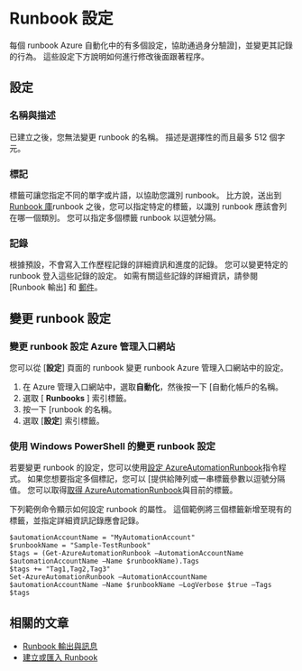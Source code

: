 <properties 
   pageTitle="Runbook 設定"
   description="說明中 Azure 自動化，以及如何變更使用 Azure 管理入口網站和 Windows PowerShell runbook 組態設定。"
   services="automation"
   documentationCenter=""
   authors="bwren"
   manager="stevenka"
   editor="tysonn" />
<tags 
   ms.service="automation"
   ms.devlang="na"
   ms.topic="article"
   ms.tgt_pltfrm="na"
   ms.workload="infrastructure-services"
   ms.date="02/09/2016"
   ms.author="bwren" />

# <a name="runbook-settings"></a>Runbook 設定

每個 runbook Azure 自動化中的有多個設定，協助通過身分驗證]，並變更其記錄的行為。 這些設定下方說明如何進行修改後面跟著程序。

## <a name="settings"></a>設定

### <a name="name-and-description"></a>名稱與描述

已建立之後，您無法變更 runbook 的名稱。 描述是選擇性的而且最多 512 個字元。

### <a name="tags"></a>標記

標籤可讓您指定不同的單字或片語，以協助您識別 runbook。 比方說，送出到[Runbook 庫](https://msdn.microsoft.com/library/dn781422.aspx)runbook 之後，您可以指定特定的標籤，以識別 runbook 應該會列在哪一個類別。 您可以指定多個標籤 runbook 以逗號分隔。

### <a name="logging"></a>記錄

根據預設，不會寫入工作歷程記錄的詳細資訊和進度的記錄。 您可以變更特定的 runbook 登入這些記錄的設定。 如需有關這些記錄的詳細資訊，請參閱[Runbook 輸出] 和 [郵件](https://msdn.microsoft.com/library/dn879148.aspx)。

## <a name="changing-runbook-settings"></a>變更 runbook 設定

### <a name="changing-runbook-settings-with-the-azure-management-portal"></a>變更 runbook 設定 Azure 管理入口網站

您可以從 [**設定**] 頁面的 runbook 變更 runbook Azure 管理入口網站中的設定。

1. 在 Azure 管理入口網站中，選取**自動化**，然後按一下 [自動化帳戶的名稱。
1. 選取 [ **Runbooks** ] 索引標籤。
1. 按一下 [runbook 的名稱。
1. 選取 [**設定**] 索引標籤。

### <a name="changing-runbook-settings-with-windows-powershell"></a>使用 Windows PowerShell 的變更 runbook 設定

若要變更 runbook 的設定，您可以使用[設定 AzureAutomationRunbook](https://msdn.microsoft.com/library/dn690275.aspx)指令程式。 如果您想要指定多個標記，您可以 [提供給陣列或一串標籤參數以逗號分隔值。 您可以取得[取得 AzureAutomationRunbook](https://msdn.microsoft.com/library/dn690278.aspx)與目前的標籤。

下列範例命令顯示如何設定 runbook 的屬性。 這個範例將三個標籤新增至現有的標籤，並指定詳細資訊記錄應會記錄。

    $automationAccountName = "MyAutomationAccount"
    $runbookName = "Sample-TestRunbook"
    $tags = (Get-AzureAutomationRunbook –AutomationAccountName $automationAccountName –Name $runbookName).Tags
    $tags += "Tag1,Tag2,Tag3"
    Set-AzureAutomationRunbook –AutomationAccountName $automationAccountName –Name $runbookName –LogVerbose $true –Tags $tags

## <a name="related-articles"></a>相關的文章
- [Runbook 輸出與訊息](../automation-runbook-output-and-messages) 
- [建立或匯入 Runbook](https://msdn.microsoft.com/library/dn643637.aspx) 